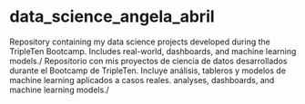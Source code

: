 # data_science_angela_abril
Repository containing my data science projects developed during the TripleTen Bootcamp. Includes real-world, dashboards, and machine learning models./ Repositorio con mis proyectos de ciencia de datos desarrollados durante el Bootcamp de TripleTen. Incluye análisis, tableros y modelos de machine learning aplicados a casos reales. analyses, dashboards, and machine learning models./

